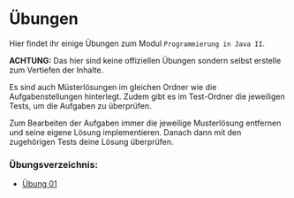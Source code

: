 # Übungen

Hier findet ihr einige Übungen zum Modul `Programmierung in Java II`.

**ACHTUNG:** Das hier sind keine offiziellen Übungen sondern selbst erstelle zum Vertiefen der Inhalte.

Es sind auch Müsterlösungen im gleichen Ordner wie die Aufgabenstellungen hinterlegt. Zudem gibt es im Test-Ordner die jeweiligen Tests, um die Aufgaben zu überprüfen.

Zum Bearbeiten der Aufgaben immer die jeweilige Musterlösung entfernen und seine eigene Lösung implementieren. Danach dann mit den zugehörigen Tests deine Lösung überprüfen.

### Übungsverzeichnis:
- [Übung 01](src/uebung01/Task.md)